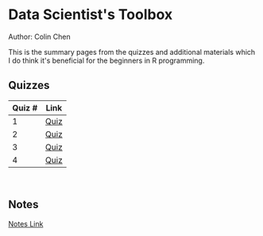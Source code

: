 # Data Scientist's Toolbox

Author: Colin Chen </br>

This is the summary pages from the quizzes and additional materials which I do think it's beneficial for the beginners in R programming.</br>

## Quizzes
Quiz # | Link 
--- | --- 
1 | [Quiz](https://github.com/hsc251/RLearn/blob/master/01_Data_Scientist_Toolbox/quiz/JHU01_quiz1.md)
2 | [Quiz](https://github.com/hsc251/RLearn/blob/master/01_Data_Scientist_Toolbox/quiz/JHU01_quiz2.md)
3 | [Quiz](https://github.com/hsc251/RLearn/blob/master/01_Data_Scientist_Toolbox/quiz/JHU01_quiz3.md)
4 | [Quiz](https://github.com/hsc251/RLearn/blob/master/01_Data_Scientist_Toolbox/quiz/JHU01_quiz4.md)
</br>

## Notes
[Notes Link](https://github.com/hsc251/RLearn/blob/master/01_Data_Scientist_Toolbox/notes.md)
